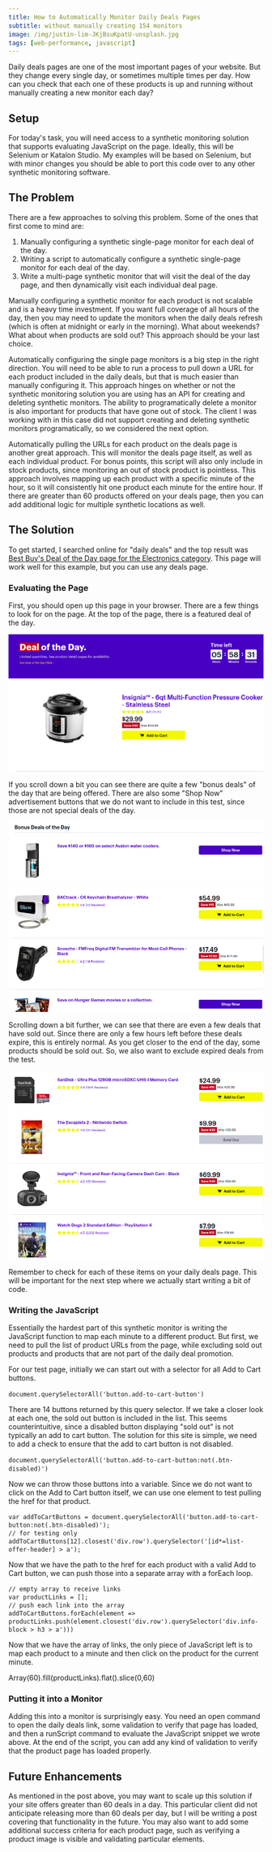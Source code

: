 ```yaml
---
title: How to Automatically Monitor Daily Deals Pages
subtitle: without manually creating 154 monitors
image: /img/justin-lim-JKjBsuKpatU-unsplash.jpg
tags: [web-performance, javascript]
---
```


Daily deals pages are one of the most important pages of your website. But they change every single day, or sometimes multiple times per day. How can you check that each one of these products is up and running without manually creating a new monitor each day? 

## Setup 
For today's task, you will need access to a synthetic monitoring solution that supports evaluating JavaScript on the page. Ideally, this will be Selenium or Katalon Studio. My examples will be based on Selenium, but with minor changes you should be able to port this code over to any other synthetic monitoring software. 

## The Problem 
There are a few approaches to solving this problem. Some of the ones that first come to mind are: 
1. Manually configuring a synthetic single-page monitor for each deal of the day. 
2. Writing a script to automatically configure a synthetic single-page monitor for each deal of the day. 
3. Write a multi-page synthetic monitor that will visit the deal of the day page, and then dynamically visit each individual deal page. 

Manually configuring a synthetic monitor for each product is not scalable and is a heavy time investment. If you want full coverage of all hours of the day, then you may need to update the monitors when the daily deals refresh (which is often at midnight or early in the morning). What about weekends? What about when products are sold out? This approach should be your last choice. 

Automatically configuring the single page monitors is a big step in the right direction. You will need to be able to run a process to pull down a URL for each product included in the daily deals, but that is much easier than manually configuring it. This approach hinges on whether or not the synthetic monitoring solution you are using has an API for creating and deleting synthetic monitors. The ability to programatically delete a monitor is also important for products that have gone out of stock. The client I was working with in this case did not support creating and deleting synthetic monitors programatically, so we considered the next option. 

Automatically pulling the URLs for each product on the deals page is another great approach. This will monitor the deals page itself, as well as each individual product. For bonus points, this script will also only include in stock products, since monitoring an out of stock product is pointless. This approach involves mapping up each product with a specific minute of the hour, so it will consistently hit one product each minute for the entire hour. If there are greater than 60 products offered on your deals page, then you can add additional logic for multiple synthetic locations as well. 

## The Solution

To get started, I searched online for "daily deals" and the top result was [Best Buy's Deal of the Day page for the Electronics category](https://www.bestbuy.com/site/misc/deal-of-the-day/pcmcat248000050016.c). This page will work well for this example, but you can use any deals page. 

### Evaluating the Page

First, you should open up this page in your browser. There are a few things to look for on the page. At the top of the page, there is a featured deal of the day. 

![Featured Deal of the Day](img/dealoftheday1.png)

If you scroll down a bit you can see there are quite a few "bonus deals" of the day that are being offered. There are also some "Shop Now" advertisement buttons that we do not want to include in this test, since those are not special deals of the day. 

![Bonus Deals and Shop Now](img/dealoftheday2.png)

Scrolling down a bit further, we can see that there are even a few deals that have sold out. Since there are only a few hours left before these deals expire, this is entirely normal. As you get closer to the end of the day, some products should be sold out. So, we also want to exclude expired deals from the test. 

![Sold Out Deals](img/dealoftheday3.png)

Remember to check for each of these items on your daily deals page. This will be important for the next step where we actually start writing a bit of code. 

### Writing the JavaScript 
Essentially the hardest part of this synthetic monitor is writing the JavaScript function to map each minute to a different product. But first, we need to pull the list of product URLs from the page, while excluding sold out products and products that are not part of the daily deal promotion. 

For our test page, initially we can start out with a selector for all Add to Cart buttons. 

```document.querySelectorAll('button.add-to-cart-button')```

There are 14 buttons returned by this query selector. If we take a closer look at each one, the sold out button is included in the list. This seems counterintuitive, since a disabled button displaying "sold out" is not typically an add to cart button. The solution for this site is simple, we need to add a check to ensure that the add to cart button is not disabled. 

```document.querySelectorAll('button.add-to-cart-button:not(.btn-disabled)')```

Now we can throw those buttons into a variable. Since we do not want to click on the Add to Cart button itself, we can use one element to test pulling the href for that product. 

```
var addToCartButtons = document.querySelectorAll('button.add-to-cart-button:not(.btn-disabled)');
// for testing only
addToCartButtons[12].closest('div.row').querySelector('[id*=list-offer-header] > a');
```

Now that we have the path to the href for each product with a valid Add to Cart button, we can push those into a separate array with a forEach loop. 

```
// empty array to receive links 
var productLinks = [];
// push each link into the array 
addToCartButtons.forEach(element => productLinks.push(element.closest('div.row').querySelector('div.info-block > h3 > a')))
```

Now that we have the array of links, the only piece of JavaScript left is to map each product to a minute and then click on the product for the current minute. 

Array(60).fill(productLinks).flat().slice(0,60)

### Putting it into a Monitor
Adding this into a monitor is surprisingly easy. You need an open command to open the daily deals link, some validation to verify that page has loaded, and then a runScript command to evaluate the JavaScript snippet we wrote above. At the end of the script, you can add any kind of validation to verify that the product page has loaded properly. 

## Future Enhancements
As mentioned in the post above, you may want to scale up this solution if your site offers greater than 60 deals in a day. This particular client did not anticipate releasing more than 60 deals per day, but I will be writing a post covering that functionality in the future. You may also want to add some additional success criteria for each product page, such as verifying a product image is visible and validating particular elements. 
